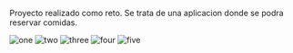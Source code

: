 Proyecto realizado como reto.
Se trata de una aplicacion donde se podra reservar comidas.

![one](https://user-images.githubusercontent.com/35741206/131607000-da7908eb-9473-42de-b6b9-f2e404245e27.jpeg)
![two](https://user-images.githubusercontent.com/35741206/131607114-ec9231cf-0903-43a3-bdb2-5f10cbe1c426.jpeg)
![three](https://user-images.githubusercontent.com/35741206/131607118-a983f693-99db-404b-a4c2-201319b4b0e9.jpeg)
![four](https://user-images.githubusercontent.com/35741206/131607122-bb2b624a-9623-4757-b9d3-4d79d17d93f0.jpeg)
![five](https://user-images.githubusercontent.com/35741206/131607123-2e54451d-730e-4186-b12a-37978f644d7a.jpeg)


